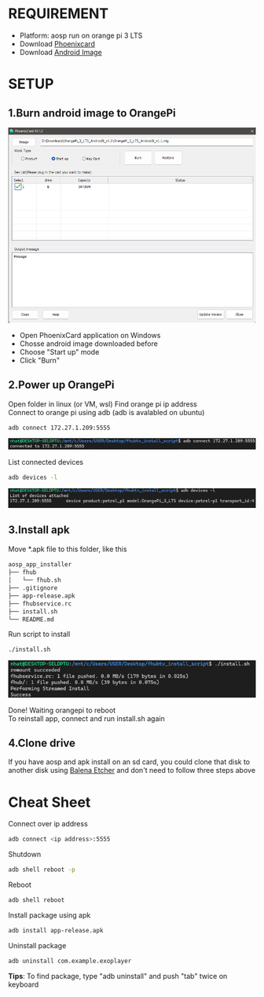 # REQUIREMENT
- Platform: aosp run on orange pi 3 LTS
- Download [Phoenixcard](https://drive.google.com/drive/folders/1ui3vkKAu7Nl-iJuFJqJG2kJVB4CAzN8N)
- Download [Android Image](https://drive.google.com/drive/folders/1GPYZedwITu3139VuEBgnMDsKReyw3ZCs)  
# SETUP
## 1.Burn android image to OrangePi
![alt text](image-1.png)  

- Open PhoenixCard application on Windows
- Chosse android image downloaded before
- Choose "Start up" mode
- Click "Burn"
## 2.Power up OrangePi
Open folder in linux (or VM, wsl)
Find orange pi ip address  
Connect to orange pi using adb (adb is avalabled on ubuntu)
```sh
adb connect 172.27.1.209:5555
```
![alt text](image-2.png)  

List connected devices
```sh
adb devices -l
```
![alt text](image-3.png)
## 3.Install apk
Move *.apk file to this folder, like this
```
aosp_app_installer
├── fhub
│   └── fhub.sh
├── .gitignore
├── app-release.apk
├── fhubservice.rc
├── install.sh
└── README.md
```
Run script to install
```sh
./install.sh
```
![alt text](image-4.png)  

Done! Waiting orangepi to reboot  
To reinstall app, connect and run install.sh again
## 4.Clone drive
If you have aosp and apk install on an sd card, you could clone that disk to another disk using [Balena Etcher](https://etcher.balena.io/) and don't need to follow three steps above
# Cheat Sheet
Connect over ip address
```sh
adb connect <ip address>:5555
```
Shutdown
```sh
adb shell reboot -p
```
Reboot
```sh
adb shell reboot
```
Install package using apk
```sh
adb install app-release.apk
```
Uninstall package
```sh
adb uninstall com.example.exoplayer
```
**Tips**: To find package, type "adb uninstall" and push "tab" twice on keyboard